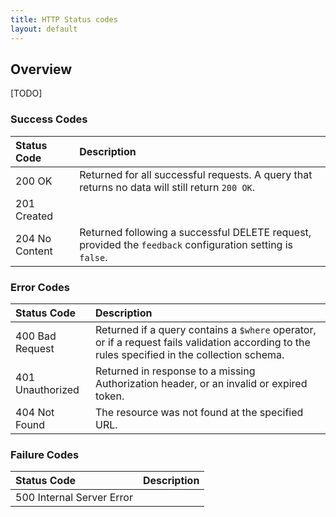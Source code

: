 ```yaml
---
title: HTTP Status codes
layout: default
---
```


## Overview

[TODO]

### Success Codes

Status Code       | Description        |  
:----------------|:------------
200 OK | Returned for all successful requests. A query that returns no data will still return `200 OK`. |  
201 Created |  |
204 No Content | Returned following a successful DELETE request, provided the `feedback` configuration setting is `false`. |


### Error Codes

Status Code       | Description        |  
:----------------|:------------
400 Bad Request | Returned if a query contains a `$where` operator, or if a request fails validation according to the rules specified in the collection schema.  |
401 Unauthorized | Returned in response to a missing Authorization header, or an invalid or expired token. |
404 Not Found | The resource was not found at the specified URL. |


### Failure Codes

Status Code       | Description        |  
:----------------|:------------
500 Internal Server Error |  |
